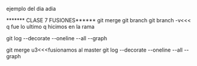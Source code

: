 ejemplo del  dia  adia

*******  CLASE 7  FUSIONES******
  git merge
git branch
git branch -v<<< q  fue  lo ultimo q    hicimos  en  la  rama

git log --decorate --oneline --all --graph

git merge u3<<<fusionamos  al master
git log --decorate --oneline --all --graph
